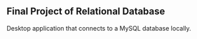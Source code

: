 ## Final Project of Relational Database
Desktop application that connects to a MySQL database locally.

